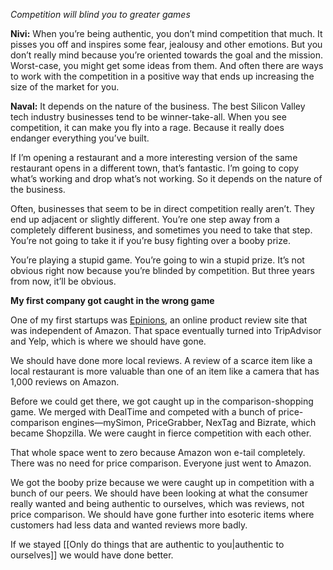*Competition will blind you to greater games*

**Nivi:** When you’re being authentic, you don’t mind competition that much. It pisses you off and inspires some fear, jealousy and other emotions. But you don’t really mind because you’re oriented towards the goal and the mission. Worst-case, you might get some ideas from them. And often there are ways to work with the competition in a positive way that ends up increasing the size of the market for you.

**Naval:** It depends on the nature of the business. The best Silicon Valley tech industry businesses tend to be winner-take-all. When you see competition, it can make you fly into a rage. Because it really does endanger everything you’ve built.

If I’m opening a restaurant and a more interesting version of the same restaurant opens in a different town, that’s fantastic. I’m going to copy what’s working and drop what’s not working. So it depends on the nature of the business.

Often, businesses that seem to be in direct competition really aren’t. They end up adjacent or slightly different. You’re one step away from a completely different business, and sometimes you need to take that step. You’re not going to take it if you’re busy fighting over a booby prize.

You’re playing a stupid game. You’re going to win a stupid prize. It’s not obvious right now because you’re blinded by competition. But three years from now, it’ll be obvious.

**My first company got caught in the wrong game**

One of my first startups was [Epinions](https://www.google.com/search?q=epinions&rlz=1C1CHBF_enUS795US795&oq=Epinions&aqs=chrome.0.0l6.216j0j9&sourceid=chrome&ie=UTF-8), an online product review site that was independent of Amazon. That space eventually turned into TripAdvisor and Yelp, which is where we should have gone.

We should have done more local reviews. A review of a scarce item like a local restaurant is more valuable than one of an item like a camera that has 1,000 reviews on Amazon.

Before we could get there, we got caught up in the comparison-shopping game. We merged with DealTime and competed with a bunch of price-comparison engines—mySimon, PriceGrabber, NexTag and Bizrate, which became Shopzilla. We were caught in fierce competition with each other.

That whole space went to zero because Amazon won e-tail completely. There was no need for price comparison. Everyone just went to Amazon.

We got the booby prize because we were caught up in competition with a bunch of our peers. We should have been looking at what the consumer really wanted and being authentic to ourselves, which was reviews, not price comparison. We should have gone further into esoteric items where customers had less data and wanted reviews more badly.

If we stayed [[Only do things that are authentic to you|authentic to ourselves]] we would have done better.